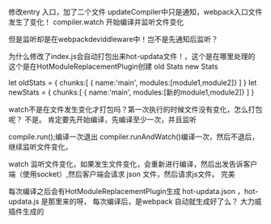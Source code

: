 

修改entry 入口，加了二个文件
updateCompiler中只是通知，webpack入口文件发生了变化！
compiler.watch 开始编译并监听文件变化

但是监听却是在webpackdeviddleware中！岂不是先通知后监听？

为什么修改了index.js会自动打包出来hot-updata文件！，这个是在哪里处理的
这个是在HotModuleReplacementPlugin创建 
old Stats
new Stats

let oldStats = {
    chunks:[
       { name:'main',
        modules:[module1,module2]}
    ]
}
let newStats = {
    chunks:[
       { name:'main',
        modules:[新的module1,module2]}
    ]
}

watch不是在文件发生变化才打包吗？第一次执行的时候文件没有变化，怎么打包呢？ 
不是。
肯定要先开始编译，先编译至少一次，并且监听

compile.run();编译一次退出
compiler.runAndWatch()编译一次，然后不退后，继续监听文件变化，

watch 监听文件变化，如果发生文件变化，会重新进行编译，然后出发告诉客户端（使用socket）,然后客户端会请求 json 文件，然后请求js文件。 
 完美

每次编译之后会有HotModuleReplacementPlugin生成
hot-updata.json ，hot-updata.js 是那里来的呀， 每次编译后，是webpack 自动就生成好了么？ 
大力威
插件生成的 

 
